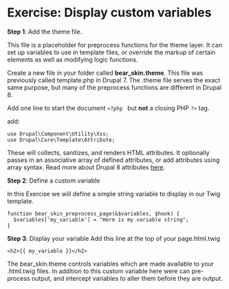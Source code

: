# Exercise: Display custom variables

**Step 1**: Add the theme file.

This file is a placeholder for preprocess functions for the theme layer. It can set up variables to use in template files, or override the markup of certain elements as well as modifying logic functions.

Create a new file in your folder called **bear_skin.theme**. This file was previously called template.php in Drupal 7. The .theme file serves the exact same purpose, but many of the preprocess functions are different in Drupal 8.


Add one line to start the document
```<?php ```
but **not** a closing PHP ```?>``` tag.

add:

```
use Drupal\Component\Utility\Xss;
use Drupal\Core\Template\Attribute;
```

These will collects, sanitizes, and renders HTML attributes. It optionally passes in an associative array of defined attributes, or add attributes using array syntax. Read more about Drupal 8 attributes [here](https://api.drupal.org/api/drupal/core%21lib%21Drupal%21Core%21Template%21Attribute.php/class/Attribute/8).

**Step 2**: Define a custom variable

In this Exercise we will define a simple string variable to display in our Twig template.

```
function bear_skin_preprocess_page(&$variables, $hook) {
  $variables['my_variable'] = "Here is my variable string";
}
```

**Step 3**: Display your variable
Add this line at the top of your page.html.twig

```<h2>{{ my_variable }}</h2>```

The bear_skin.theme controls variables which are made available to your .html.twig files. In addition to this custom variable here were can pre-process output, and intercept variables to alter them before they are output.